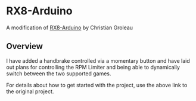 # RX8-Arduino
A modification of [RX8-Arduino](https://gitlab.com/christiangroleau/rx8-arduino/) by Christian Groleau

## Overview
I have added a handbrake controlled via a momentary button and have laid out plans for controlling the RPM Limiter and being able to dynamically switch between the two supported games.

For details about how to get started with the project, use the above link to the original project.

